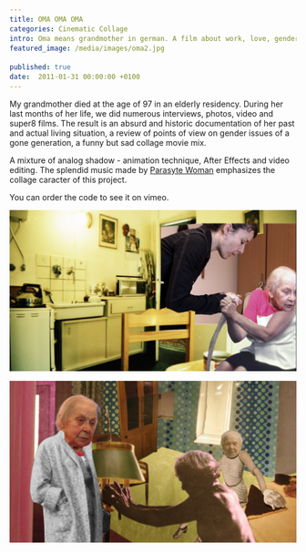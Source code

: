 ```yaml
---
title: OMA OMA OMA
categories: Cinematic Collage
intro: Oma means grandmother in german. A film about work, love, gender and sex and a melancholic portrait of my grandmother. SoundMix by Parasythe Woman.
featured_image: /media/images/oma2.jpg

published: true
date:  2011-01-31 00:00:00 +0100
---
```



My grandmother died at the age of 97 in an elderly residency.
During her last months of her life, we did numerous interviews, photos, video and super8 films.
The result is an absurd and historic documentation of her past and actual living situation, a review of points of view on gender issues of a gone generation, a funny but sad collage movie mix.

A mixture of analog shadow - animation technique, After Effects and video editing. The splendid music made by [Parasyte Woman](https://www.youtube.com/watch?v=ukMsPZ4-I6U) emphasizes the collage caracter of this project.


You can order the code to see it on vimeo.


![image](/media/images/oma3.jpg)


![image](/media/images/oma4.jpg)
